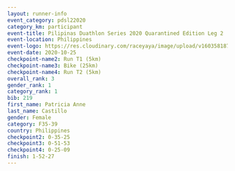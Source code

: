 ```yaml
--- 
layout: runner-info 
event_category: pdsl22020 
category_km: participant 
event-title: Pilipinas Duathlon Series 2020 Quarantined Edition Leg 2 
event-location: Philippines 
event-logo: https://res.cloudinary.com/raceyaya/image/upload/v1603581872/41E92198-22DE-4F19-946A-F3E262850A63_n9inde.png 
event-date: 2020-10-25 
checkpoint-name2: Run T1 (5km) 
checkpoint-name3: Bike (25km) 
checkpoint-name4: Run T2 (5km) 
overall_rank: 3
gender_rank: 1
category_rank: 1
bib: 219
first_name: Patricia Anne
last_name: Castillo
gender: Female
category: F35-39
country: Philippines
checkpoint2: 0-35-25
checkpoint3: 0-51-53
checkpoint4: 0-25-09
finish: 1-52-27
--- 
```

